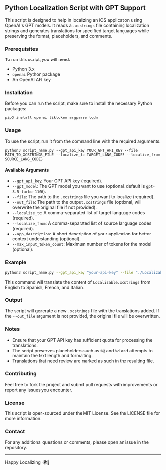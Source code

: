 ## Python Localization Script with GPT Support

This script is designed to help in localizing an iOS application using OpenAI's GPT models. It reads a `.xcstrings` file containing localization strings and generates translations for specified target languages while preserving the format, placeholders, and comments.

### Prerequisites

To run this script, you will need:
- Python 3.x
- `openai` Python package
- An OpenAI API key

### Installation

Before you can run the script, make sure to install the necessary Python packages:

```bash
pip3 install openai tiktoken argparse tqdm
```

### Usage

To use the script, run it from the command line with the required arguments.

```
python3 script_name.py --gpt_api_key YOUR_GPT_API_KEY --file PATH_TO_XCSTRINGS_FILE --localize_to TARGET_LANG_CODES --localize_from SOURCE_LANG_CODES
```

#### Available Arguments

- `--gpt_api_key`: Your GPT API key (required).
- `--gpt_model`: The GPT model you want to use (optional, default is `gpt-3.5-turbo-1106`).
- `--file`: The path to the `.xcstrings` file you want to localize (required).
- `--out_file`: The path to the output `.xcstrings` file (optional, will overwrite the original file if not provided).
- `--localize_to`: A comma-separated list of target language codes (required).
- `--localize_from`: A comma-separated list of source language codes (required).
- `--app_description`: A short description of your application for better context understanding (optional).
- `--max_input_token_count`: Maximum number of tokens for the model (optional).

### Example

```bash
python3 script_name.py --gpt_api_key "your-api-key" --file "./Localizable.xcstrings" --localize_to "es,fr,it" --localize_from "en" --app_description "A productivity app for managing tasks."
```

This command will translate the content of `Localizable.xcstrings` from English to Spanish, French, and Italian.

### Output

The script will generate a new `.xcstrings` file with the translations added. If the `--out_file` argument is not provided, the original file will be overwritten.

### Notes

- Ensure that your GPT API key has sufficient quota for processing the translations.
- The script preserves placeholders such as `%@` and `%d` and attempts to maintain the text length and formatting.
- Translations that need review are marked as such in the resulting file.

### Contributing

Feel free to fork the project and submit pull requests with improvements or report any issues you encounter.

### License

This script is open-sourced under the MIT License. See the LICENSE file for more information.

### Contact

For any additional questions or comments, please open an issue in the repository.

---

Happy Localizing! 🌍📲